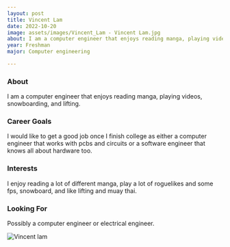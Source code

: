 ```yaml
---
layout: post
title: Vincent Lam 
date: 2022-10-20
image: assets/images/Vincent_Lam - Vincent Lam.jpg
about: I am a computer engineer that enjoys reading manga, playing videos, snowboarding, and lifting.
year: Freshman
major: Computer engineering 

---
```


### About

I am a computer engineer that enjoys reading manga, playing videos, snowboarding, and lifting.

### Career Goals

I would like to get a good job once I finish college as either a computer engineer that works with pcbs and circuits or a software engineer that knows all about hardware too. 

### Interests

I enjoy reading a lot of different manga, play a lot of roguelikes and some fps, snowboard, and like lifting and muay thai. 

### Looking For

Possibly a computer engineer or electrical engineer.

<div class="text-center my-5">
    <img src="https://sase-drexel.github.io/mentorship-2022/assets/images/Vincent_Lam - Vincent Lam.jpg" alt="Vincent lam" class="rounded post-img" />
</div>
